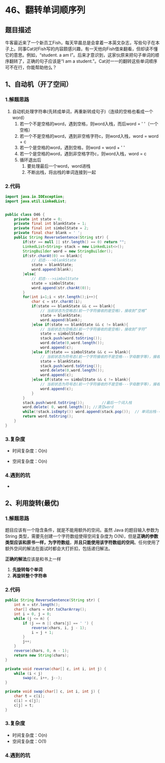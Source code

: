 # 46、翻转单词顺序列

## 题目描述

牛客最近来了一个新员工Fish，每天早晨总是会拿着一本英文杂志，写些句子在本子上。同事Cat对Fish写的内容颇感兴趣，有一天他向Fish借来翻看，但却读不懂它的意思。例如，“student. a am I”。后来才意识到，这家伙原来把句子单词的顺序翻转了，正确的句子应该是“I am a student.”。Cat对一一的翻转这些单词顺序可不在行，你能帮助他么？



## 1、自动机（开了空间）

### 1.解题思路

1. 自动机处理字符串(先转成单词，再重新转成句子)（连续的空格也看成一个word）
   1. 若一个不是空格的word，遇到空格，则word入栈，而后word = '  '（一个空格）
   2. 若一个不是空格的word，遇到非空格字符c，则word入栈，word = word +  c
   3. 若一个是空格的word，遇到空格，则word = word + '  '
   4. 若一个是空格的word，遇到非空格字符c，则word入栈，word = c
   5. 循环退出后
      1. 要处理最后一个word，word进栈
      2. 不断出栈，将出栈的单词连接到一起

### 2.代码

```java
import java.io.IOException;
import java.util.LinkedList;


public class O46 {
    private int state = 0;
    private final int blankState = 1;
    private final int simbolState = 2;
    private final char blank = ' ';
    public String ReverseSentence(String str) {
        if(str == null || str.length() == 0) return "";
        LinkedList<String> stack = new LinkedList<>();
        StringBuilder word = new StringBuilder();
        if(str.charAt(0) == blank){
            // 初态--->blankState
            state = blankState;
            word.append(blank);
        }else{
            // 初态--->simbolState
            state = simbolState;
            word.append(str.charAt(0));
        }
        for(int i=1;i < str.length();i++){
            char c = str.charAt(i);
            if(state == blankState && c == blank){
                // 当前状态为空格态(前一个字符接收的是空格)，接收到“空格”
                state = blankState;
                word.append(blank);
            }else if(state == blankState && c != blank){
                // 当前状态为空格态(前一个字符接收的是空格)，接收到“字符”
                state = simbolState;
                stack.push(word.toString());
                word.delete(0,word.length());
                word.append(c);
            }else if(state == simbolState && c == blank){
                // 当前状态为符号态(前一个字符接收的不是空格---字母数字等)，接收到“空格”
                state = blankState;
                stack.push(word.toString());
                word.delete(0,word.length());
                word.append(c);
            }else if(state == simbolState && c != blank){
                // 当前状态为符号态(前一个字符接收的不是空格---字母数字等)，接收到“字符”
                word.append(c);
            }
        }
        stack.push(word.toString());        //最后一个词入栈
        word.delete( 0, word.length()); //清空word
        while(!stack.isEmpty()) word.append(stack.pop());  // 单词出栈---连接到一起
        return word.toString();
    }
}
```

### 3.复杂度

* 时间复杂度：O(n)

* 空间复杂度：O(n)

### 4.遇到的坑

- 



## 2、利用旋转(最优)

### 1.解题思路

题目应该有一个隐含条件，就是不能用额外的空间。虽然 Java 的题目输入参数为 String 类型，需要先创建一个字符数组使得空间复杂度为 O(N)，但是**正确的参数类型应该和原书一样，为字符数组**，**并且只能使用该字符数组的空间**。任何使用了额外空间的解法在面试时都会大打折扣，包括递归解法。

**正确的解法**应该是和书上一样

1. **先旋转每个单词**
2. **再旋转整个字符串**

### 2.代码

```java
public String ReverseSentence(String str) {
    int n = str.length();
    char[] chars = str.toCharArray();
    int i = 0, j = 0;
    while (j <= n) {
        if (j == n || chars[j] == ' ') {
            reverse(chars, i, j - 1);
            i = j + 1;
        }
        j++;
    }
    reverse(chars, 0, n - 1);
    return new String(chars);
}

private void reverse(char[] c, int i, int j) {
    while (i < j)
        swap(c, i++, j--);
}

private void swap(char[] c, int i, int j) {
    char t = c[i];
    c[i] = c[j];
    c[j] = t;
}
```

### 3.复杂度

- 时间复杂度：O(n)
- 空间复杂度：O(1)

### 4.遇到的坑